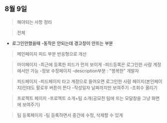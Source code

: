 ## 8월 9일

>  해야되는 사항 정리



>전체
- 로그인안했을때
-동작은 안되는데 경고창이 안뜨는 부분

>메인페이지
>피드 부분 반응형으로 개선

>마이페이지
>-최근에 등록한 피드가 먼저 보이게
>-피드등록은 로그인한 사람 계정에서만 가능
>-정보 수정페이지
>-description부분 : "행복한" 개발자

>피드페이지
>-피드페이지 타고 계정으로 들어오면 로그인한 사람 페이지(본인페이지)인데도 팔로우 버튼이 뜬다
>-작성일자 날짜까지만 보여주기
>-조회수 올리기

>프로젝트 페이지
>-프로젝트 소개+팀 소개(공모전 팀에 뜨는 모달창을 그냥 화면에 보여주기)

>팀 등록페이지
>-팀 등록하면서 중간에 수정, 삭제할 수 있게